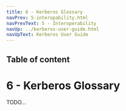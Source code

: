 ```yaml
---
title: 6 - Kerberos Glossary
navPrev: 5-interopability.html
navPrevText: 5 - Interoperability
navUp: ../kerberos-user-guide.html
navUpText: Kerberos User Guide
---
```


## Table of content

# 6 - Kerberos Glossary

TODO...